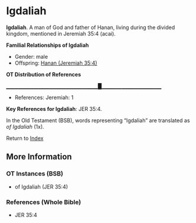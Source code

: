 # Igdaliah
**Igdaliah**. 
A man of God and father of Hanan, living during the divided kingdom, mentioned in Jeremiah 35:4 (acai). 




**Familial Relationships of Igdaliah**


* Gender: male
* Offspring: [Hanan (Jeremiah 35:4)](Hanan.9.md)


**OT Distribution of References**

▁▁▁▁▁▁▁▁▁▁▁▁▁▁▁▁▁▁▁▁▁▁▁█▁▁▁▁▁▁▁▁▁▁▁▁▁▁▁
* References: Jeremiah: 1



**Key References for Igdaliah**: 
JER 35:4. 


In the Old Testament (BSB), words representing “Igdaliah” are translated as 
*of Igdaliah* (1x). 




Return to [Index](00-Index.md)

## More Information

### OT Instances (BSB)

* of Igdaliah (JER 35:4)



### References (Whole Bible)

* JER 35:4



